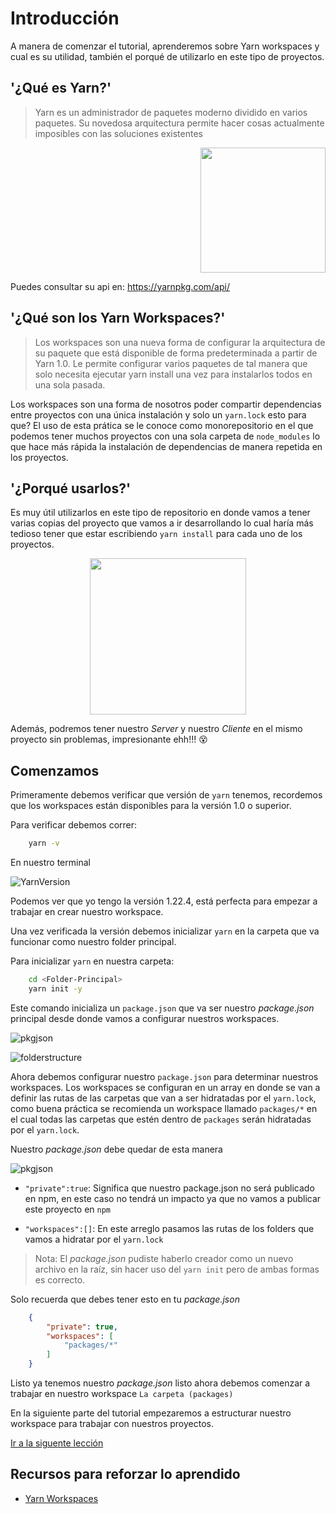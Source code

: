 # Introducción

A manera de comenzar el tutorial, aprenderemos sobre Yarn workspaces y cual es su utilidad, también el porqué de utilizarlo en este tipo de proyectos.

## '¿Qué es Yarn?'

> Yarn es un administrador de paquetes moderno dividido en varios paquetes. Su novedosa arquitectura permite hacer cosas actualmente imposibles con las soluciones existentes

<p align="right">
<img src="https://raw.githubusercontent.com/yarnpkg/assets/master/yarn-kitten-full.png" width=200>
</p>

Puedes consultar su api en: https://yarnpkg.com/api/

## '¿Qué son los Yarn Workspaces?'

> Los workspaces son una nueva forma de configurar la arquitectura de su paquete que está disponible de forma predeterminada a partir de Yarn 1.0. Le permite configurar varios paquetes de tal manera que solo necesita ejecutar yarn install una vez para instalarlos todos en una sola pasada.

Los workspaces son una forma de nosotros poder compartir dependencias entre proyectos con una única instalación y solo un `yarn.lock` esto para que? El uso de esta prática se le conoce como monorepositorio en el que podemos tener muchos proyectos con una sola carpeta de `node_modules` lo que hace más rápida la instalación de dependencias de manera repetida en los proyectos.

## '¿Porqué usarlos?'

Es muy útil utilizarlos en este tipo de repositorio en donde vamos a tener varias copias del proyecto que vamos a ir desarrollando lo cual haría más tedioso tener que estar escribiendo `yarn install` para cada uno de los proyectos.

<p align="center">
<img src="https://media.giphy.com/media/3o6MbhW7Qdx9MWBzhu/giphy.gif" width=250>
</p>

Además, podremos tener nuestro _Server_ y nuestro _Cliente_ en el mismo proyecto sin problemas, impresionante ehh!!! 😵

## Comenzamos

Primeramente debemos verificar que versión de `yarn` tenemos, recordemos que los workspaces están disponibles para la versión 1.0 o superior.

Para verificar debemos correr:

```bash
    yarn -v
```

En nuestro terminal

![YarnVersion](assets/yarnv.PNG)

Podemos ver que yo tengo la versión 1.22.4, está perfecta para empezar a trabajar en crear nuestro workspace.

Una vez verificada la versión debemos inicializar `yarn` en la carpeta que va funcionar como nuestro folder principal.

Para inicializar `yarn` en nuestra carpeta:

```bash
    cd <Folder-Principal>
    yarn init -y
```

Este comando inicializa un `package.json` que va ser nuestro _package.json_ principal desde donde vamos a configurar nuestros workspaces.

![pkgjson](assets/pkgjson.PNG)

![folderstructure](assets/pkgjson2.PNG)

Ahora debemos configurar nuestro `package.json` para determinar nuestros workspaces. Los workspaces se configuran en un array en donde se van a definir las rutas de las carpetas que van a ser hidratadas por el `yarn.lock`, como buena práctica se recomienda un workspace llamado `packages/*` en el cual todas las carpetas que estén dentro de `packages` serán hidratadas por el `yarn.lock`.

Nuestro _package.json_ debe quedar de esta manera

![pkgjson](assets/pkgjson3.PNG)

- `"private":true`: Significa que nuestro package.json no será publicado en npm, en este caso no tendrá un impacto ya que no vamos a publicar este proyecto en `npm`

- `"workspaces":[]`: En este arreglo pasamos las rutas de los folders que vamos a hidratar por el `yarn.lock`

> Nota: El _package.json_ pudiste haberlo creador como un nuevo archivo en la raíz, sin hacer uso del `yarn init` pero de ambas formas es correcto.

Solo recuerda que debes tener esto en tu _package.json_

```json
    {
        "private": true,
        "workspaces": [
            "packages/*"
        ]
    }
```

Listo ya tenemos nuestro _package.json_ listo ahora debemos comenzar a trabajar en nuestro workspace `La carpeta (packages)`

En la siguiente parte del tutorial empezaremos a estructurar nuestro workspace para trabajar con nuestros proyectos.

[Ir a la siguente lección](https://github.com/rodzy/workshop-react-graphql/tree/master/packages)

## Recursos para reforzar lo aprendido

- [Yarn Workspaces](https://classic.yarnpkg.com/en/docs/workspaces/)
